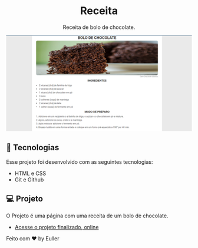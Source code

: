 <h1 align="center"> Receita </h1>

<p align="center">
Receita de bolo de chocolate.
</p>


<p align="center">
  <img alt="Receita" src="./assets/README-Receita.png">
</p>

## 🚀 Tecnologias

Esse projeto foi desenvolvido com as seguintes tecnologias:

- HTML e CSS
- Git e Github

## 💻 Projeto

O Projeto é uma página com uma receita de um bolo de chocolate.

- [Acesse o projeto finalizado, online](https://eullermoreiraa.github.io/Receita)

Feito com ♥ by Euller
